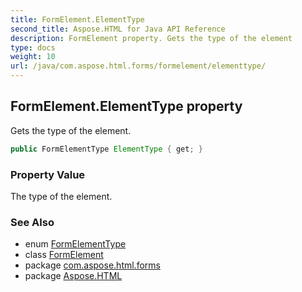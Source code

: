 ```yaml
---
title: FormElement.ElementType
second_title: Aspose.HTML for Java API Reference
description: FormElement property. Gets the type of the element
type: docs
weight: 10
url: /java/com.aspose.html.forms/formelement/elementtype/
---
```

## FormElement.ElementType property

Gets the type of the element.

```java
public FormElementType ElementType { get; }
```

### Property Value

The type of the element.

### See Also

* enum [FormElementType](../../formelementtype/)
* class [FormElement](../)
* package [com.aspose.html.forms](../../../com.aspose.html.forms/)
* package [Aspose.HTML](../../../)
